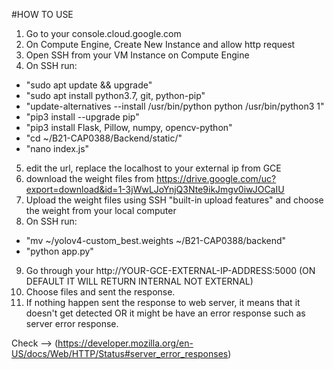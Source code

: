 #HOW TO USE

1. Go to your console.cloud.google.com
2. On Compute Engine, Create New Instance and allow http request
3. Open SSH from your VM Instance on Compute Engine
4. On SSH run:
* "sudo apt update && upgrade"
* "sudo apt install python3.7, git, python-pip"
* "update-alternatives --install /usr/bin/python python /usr/bin/python3 1"
* "pip3 install --upgrade pip"
* "pip3 install Flask, Pillow, numpy, opencv-python"
* "cd ~/B21-CAP0388/Backend/static/"
* "nano index.js"

5. edit the url, replace the localhost to your external ip from GCE
6. download the weight files from https://drive.google.com/uc?export=download&id=1-3jWwLJoYnjQ3Nte9ikJmgv0iwJOCaIU
7. Upload the weight files using SSH "built-in upload features" and choose the weight from your local computer
8. On SSH run:
* "mv ~/yolov4-custom_best.weights ~/B21-CAP0388/backend"
* "python app.py"

9. Go through your http://YOUR-GCE-EXTERNAL-IP-ADDRESS:5000 (ON DEFAULT IT WILL RETURN INTERNAL NOT EXTERNAL)
10. Choose files and sent the response.
11. If nothing happen sent the response to web server, it means that it doesn't get detected OR it might be have an error response such as server error response.

Check --> (https://developer.mozilla.org/en-US/docs/Web/HTTP/Status#server_error_responses)
